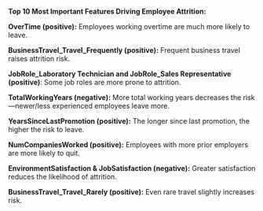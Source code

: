 **Top 10 Most Important Features Driving Employee Attrition:**



**OverTime (positive):** Employees working overtime are much more likely to leave.



**BusinessTravel\_Travel\_Frequently (positive):** Frequent business travel raises attrition risk.



**JobRole\_Laboratory Technician and JobRole\_Sales Representative (positive)**: Some job roles are more prone to attrition.



**TotalWorkingYears (negative):** More total working years decreases the risk—newer/less experienced employees leave more.



**YearsSinceLastPromotion (positive):** The longer since last promotion, the higher the risk to leave.



**NumCompaniesWorked (positive):** Employees with more prior employers are more likely to quit.



**EnvironmentSatisfaction \& JobSatisfaction (negative):** Greater satisfaction reduces the likelihood of attrition.



**BusinessTravel\_Travel\_Rarely (positive):** Even rare travel slightly increases risk.

